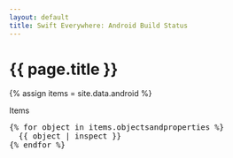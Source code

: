 ```yaml
---
layout: default
title: Swift Everywhere: Android Build Status
---
```

<h1>{{ page.title }}</h1>

{% assign items = site.data.android %}

<p>
Items
<p>

<pre>
{% for object in items.objectsandproperties %}
  {{ object | inspect }} 
{% endfor %}
</pre>



